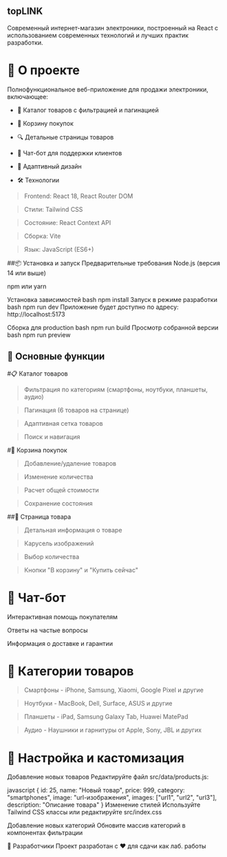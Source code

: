 ## topLINK
Современный интернет-магазин электроники, построенный на React с использованием современных технологий и лучших практик разработки.

# 🚀 О проекте
Полнофункциональное веб-приложение для продажи электроники, включающее:

* 📱 Каталог товаров с фильтрацией и пагинацией

* 🛒 Корзину покупок

* 🔍 Детальные страницы товаров

* 💬 Чат-бот для поддержки клиентов

* 🎨 Адаптивный дизайн

* 🛠 Технологии
>Frontend: React 18, React Router DOM

>Стили: Tailwind CSS

>Состояние: React Context API

>Сборка: Vite

>Язык: JavaScript (ES6+)

##📦 Установка и запуск
Предварительные требования
Node.js (версия 14 или выше)

npm или yarn

Установка зависимостей
bash
npm install
Запуск в режиме разработки
bash
npm run dev
Приложение будет доступно по адресу: http://localhost:5173

Сборка для production
bash
npm run build
Просмотр собранной версии
bash
npm run preview

## 🎯 Основные функции
#📋 Каталог товаров
>Фильтрация по категориям (смартфоны, ноутбуки, планшеты, аудио)

>Пагинация (6 товаров на странице)

>Адаптивная сетка товаров

>Поиск и навигация

#🛒 Корзина покупок
>Добавление/удаление товаров

>Изменение количества

>Расчет общей стоимости

>Сохранение состояния

##📱 Страница товара
>Детальная информация о товаре

>Карусель изображений

>Выбор количества

>Кнопки "В корзину" и "Купить сейчас"

# 💬 Чат-бот
Интерактивная помощь покупателям

Ответы на частые вопросы

Информация о доставке и гарантии

# 📱 Категории товаров
>Смартфоны - iPhone, Samsung, Xiaomi, Google Pixel и другие

>Ноутбуки - MacBook, Dell, Surface, ASUS и другие

>Планшеты - iPad, Samsung Galaxy Tab, Huawei MatePad

>Аудио - Наушники и гарнитуры от Apple, Sony, JBL и других

# 🔧 Настройка и кастомизация
Добавление новых товаров
Редактируйте файл src/data/products.js:

javascript
{
  id: 25,
  name: "Новый товар",
  price: 999,
  category: "smartphones",
  image: "url-изображения",
  images: ["url1", "url2", "url3"],
  description: "Описание товара"
}
Изменение стилей
Используйте Tailwind CSS классы или редактируйте src/index.css

Добавление новых категорий
Обновите массив категорий в компонентах фильтрации


👥 Разработчики
Проект разработан с ❤️ для сдачи как лаб. работы 

